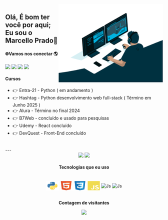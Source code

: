 <img align="right" height="250" alt="coding-time" src="code.gif">

<div align="left">
<h2>Olá, É bom ter você por aqui;<br> Eu sou o Marcello Prado🖖</h2>

   <h4>🌐Vamos nos conectar 🌎</h4>
      <a href="https://www.instagram.com/marcellopradomuller/" target="_blank"><img src="https://img.shields.io/badge/-Instagram-%23E4405F?style=for-the-badge&logo=instagram&logoColor=white" target="_blank"></a>
      <a href="https:///discord.gg/930279368519999569" target="_blank"><img src="https://img.shields.io/badge/Discord-7289DA?style=for-the-badge&logo=discord&logoColor=white" target="_blank"></a> 
      <a href = "mailto:marcellopradomuller@gmail.com"><img src="https://img.shields.io/badge/-Gmail-%23333?style=for-the-badge&logo=gmail&logoColor=white" target="_blank"></a>
      <a href="https://www.linkedin.com/in/marcello-prado-7088ab128/" target="_blank"><img src="https://img.shields.io/badge/-LinkedIn-%230077B5?style=for-the-badge&logo=linkedin&logoColor=white" target="_blank"></a> 
 </div>

 #### Cursos
 * 👉 Entra-21 - Python ( em andamento )
 * 👉 Hashtag -  Python desenvolvimento web full-stack ( Término em Junho 2025 )
 * 👉 Alura - Término no final 2024
 * 👉 B7Web - concluído e usado para pesquisas
 * 👉 Udemy - React concluído
 * 👉 DevQuest - Front-End concluído

 <br>
---

<div align = "center">
<img height = "150em" src="https://github-readme-stats.vercel.app/api?username=marcelloprado&theme=tokyonight"/>
<img height = "150em" src="https://github-readme-stats.vercel.app/api/top-langs/?username=marcelloprado&layout=compact&theme=tokyonight" />
</div>

<div align="center" style="display: inline_block">
  <h4><b>Tecnologias que eu uso</b></h4>
</br>
  <img align="center" alt="python" height="30" width="40" src="https://raw.githubusercontent.com/devicons/devicon/master/icons/python/python-original.svg">
  <img align="center" alt="HTML" height="30" width="40" src="https://raw.githubusercontent.com/devicons/devicon/master/icons/html5/html5-original.svg">
  <img align="center" alt="CSS" height="30" width="40" src="https://raw.githubusercontent.com/devicons/devicon/master/icons/css3/css3-original.svg">
  <img align="center" alt="Js" height="30" width="40" src="https://raw.githubusercontent.com/devicons/devicon/master/icons/javascript/javascript-plain.svg">
  <img align="center" alt="Js" height="30" width="40"src="https://cdn.jsdelivr.net/gh/devicons/devicon/icons/react/react-original.svg">
  <img align="center" alt="Js" height="30" width="40" src="https://cdn.jsdelivr.net/gh/devicons/devicon/icons/typescript/typescript-plain.svg">
     <div></br>
       <p><b>Contagem de visitantes</b></p>
       <p><img src="https://profile-counter.glitch.me/{marcelloprado}/count.svg" /></p> 
     </div>
  </div>
 


 
            
          
 


